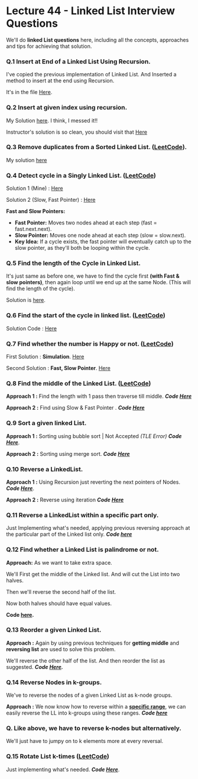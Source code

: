 # **Lecture 44 - Linked List Interview Questions**

We'll do **linked List questions** here, including all the concepts, approaches and tips for achieving that solution.

### Q.1 Insert at End of a Linked List Using Recursion.
I've copied the previous implementation of Linked List. And Inserted a method to insert at the end using Recursion.

It's in the file [Here](./Q1_2_Custom_LL.java#L233).

### Q.2 Insert at given index using recursion. 
My Solution [here](./Q1_2_Custom_LL.java#L265). I think, I messed it!!

Instructor's solution is so clean, you should visit that [Here](https://github.com/kunal-kushwaha/DSA-Bootcamp-Java/blob/325361dd2e9ab2d50bc7d2eeefada97d3d9db0d0/lectures/18-linkedlist/code/src/com/kunal/LL.java#L57)

### Q.3 Remove duplicates from a Sorted Linked List. ([LeetCode](https://leetcode.com/problems/remove-duplicates-from-sorted-list/)).

My solution [here](./Q3_RemoveDuplicates.java)

### Q.4 Detect cycle in a Singly Linked List. ([LeetCode](https://leetcode.com/problems/linked-list-cycle/))

Solution 1 (Mine) : [Here](./Q4_LinkedList_Cycle.java#L25)

Solution 2 (Slow, Fast Pointer) : [Here](./Q4_LinkedList_Cycle.java#L43)

**Fast and Slow Pointers:**

* **Fast Pointer:** Moves two nodes ahead at each step (fast = fast.next.next).
* **Slow Pointer:** Moves one node ahead at each step (slow = slow.next).
* **Key Idea:** If a cycle exists, the fast pointer will eventually catch up to the slow pointer, as they'll both be looping within the cycle.

### Q.5 Find the length of the Cycle in Linked List.

It's just same as before one, we have to find the cycle first **(with Fast & slow pointers)**, then again loop until we end up at the same Node. (This will find the length of the cycle).

Solution is [here](./Q5_LL_CycleLen.java).

### Q.6 Find the start of the cycle in linked list. ([LeetCode](https://leetcode.com/problems/linked-list-cycle-ii/))

Solution Code : [Here](./Q6_FindCycleStart.java)

### Q.7 Find whether the number is Happy or not. ([LeetCode](https://leetcode.com/problems/happy-number/))

First Solution : **Simulation**. [Here](./Q7_HappyNumber.java#L10)

Second Solution : **Fast, Slow Pointer**. [Here](./Q7_HappyNumber.java#L35)

### Q.8 Find the middle of the Linked List. ([LeetCode](https://leetcode.com/problems/middle-of-the-linked-list/))

**Approach 1 :** Find the length with 1 pass then traverse till middle. ***Code [Here](./Q8_MiddleOfLL.java#L7)***

**Approach 2 :** Find using Slow & Fast Pointer . ***Code [Here](./Q8_MiddleOfLL.java#L26)*** 

### Q.9 Sort a given linked List. 

**Approach 1 :** Sorting using bubble sort | Not Accepted *(TLE Error)* ***Code [Here](./Q9_SortLL.java#L7)***.

**Approach 2 :** Sorting using merge sort. *****Code** [Here](./Q9_SortLL.java#L37)***

### Q.10 Reverse a LinkedList.

**Approach 1 :** Using Recursion just reverting the next pointers of Nodes. ***Code [Here](./Q10_ReverseLL.java#L8)***.

**Approach 2 :** Reverse using iteration ***Code [Here](./Q10_ReverseLL.java#L31)***

### Q.11 Reverse a LinkedList within a specific part only.

Just Implementing what's needed, applying previous reversing
approach at the particular part of the Linked list only. ***Code [here](./Q11_ReverseBetween.java#L9)***


### Q.12 Find whether a Linked List is palindrome or not.

**Approach:** As we want to take extra space.

We'll First get the middle of the Linked list. And will cut the List into two halves.

Then we'll reverse the second half of the list.

Now both halves should have equal values.

**Code [here](./Q12_PalindromeLL.java#L7).**

### Q.13 Reorder a given Linked List.

**Approach :** Again by using previous techniques for **getting middle** and  **reversing list** are used to solve this problem.

We'll reverse the other half of the list. And then reorder the list as suggested. ***Code [Here](./Q13_ReorderLL.java#L10).***

### Q.14 Reverse Nodes in k-groups.
We've to reverse the nodes of a given Linked List as k-node groups.

**Approach :**  We now know how to reverse within a [**specific range**](./Q11_ReverseBetween.java#L9),
we can easily reverse the LL into k-groups using these ranges. ***Code [here](./Q14_ReverseKGroup.java#L10)***

### Q. Like above, we have to reverse k-nodes but alternatively.
We'll just have to jumpy on to k elements more at every reversal.

### Q.15 Rotate List k-times ([LeetCode](https://leetcode.com/problems/rotate-list/))

Just implementing what's needed. ***Code [Here](./Q15_RotateList.java#L10)***.